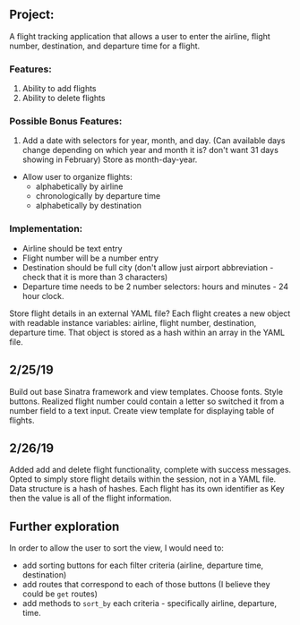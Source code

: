 ## Project:
A flight tracking application that allows a user to enter the airline, flight number, destination, and departure time for a flight.

### Features:
1. Ability to add flights
2. Ability to delete flights

### Possible Bonus Features:
1. Add a date with selectors for year, month, and day. (Can available days change depending on which year and month it is? don't want 31 days showing in February) Store as month-day-year.
* Allow user to organize flights:
  * alphabetically by airline  
  * chronologically by departure time
  * alphabetically by destination

### Implementation:
* Airline should be text entry
* Flight number will be a number entry
* Destination should be full city (don't allow just airport abbreviation - check that it is more than 3 characters)
* Departure time needs to be 2 number selectors: hours and minutes - 24 hour clock.

Store flight details in an external YAML file?
Each flight creates a new object with readable instance variables: airline, flight number, destination, departure time.
That object is stored as a hash within an array in the YAML file.

## 2/25/19
Build out base Sinatra framework and view templates. Choose fonts. Style buttons. Realized flight number could contain a letter so switched it from a number field to a text input. Create view template for displaying table of flights.

## 2/26/19
Added add and delete flight functionality, complete with success messages. Opted to simply store flight details within the session, not in a YAML file.
Data structure is a hash of hashes. Each flight has its own identifier as Key then the value is all of the flight information.

## Further exploration
In order to allow the user to sort the view, I would need to:
* add sorting buttons for each filter criteria (airline, departure time, destination)
* add routes that correspond to each of those buttons (I believe they could be `get` routes)
* add methods to `sort_by` each criteria - specifically airline, departure, time. 
